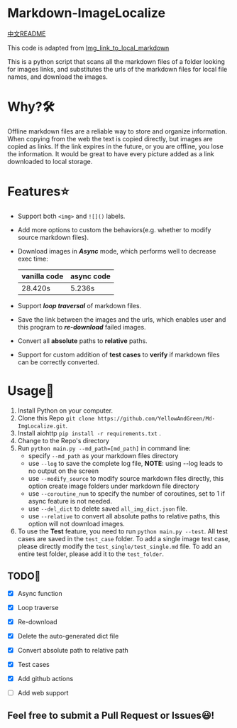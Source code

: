 # Markdown-ImageLocalize
[中文README](./README_ZH.md) 

This code is adapted from [Img_link_to_local_markdown](https://github.com/xZaR3y4p/Img_link_to_local_markdown)

This is a python script that scans all the markdown files of a folder looking for images links, 
and substitutes the urls of the markdown files for local file names, 
and download the images.

# Why?🛠️
Offline markdown files are a reliable way to store and organize information.
When copying from the web the text is copied directly, but images are copied as links.
If the link expires in the future, or you are offline, you lose the information.
It would be great to have every picture added as a link downloaded to local storage.

# Features⭐
+ Support both `<img>` and `![]()` labels.

+ Add more options to custom the behaviors(e.g. whether to modify source markdown files).

+ Download images in ***Async*** mode, which performs well to decrease exec time:

    |  vanilla code   | async code  |
    |  ----  | ----  |
    | 28.420s  | 5.236s |
    
+ Support ***loop traversal*** of markdown files.

+ Save the link between the images and the urls, which enables user and this program to ***re-download*** failed images.

+ Convert all **absolute** paths to **relative** paths.

+ Support for custom addition of **test cases** to **verify** if markdown files can be correctly converted.


# Usage🚀

1. Install Python on your computer.
2. Clone this Repo `git clone https://github.com/YellowAndGreen/Md-ImgLocalize.git`.
3. Install aiohttp `pip install -r requirements.txt` .
4. Change to the Repo's directory
5. Run `python main.py --md_path=[md_path]` in command line:
    + specify `--md_path` as your markdown files directory
    + use `--log` to save the complete log file, **NOTE**: using --log leads to no output on the screen
    + use `--modify_source` to modify source markdown files directly, this option create image folders under markdown file directory
    + use `--coroutine_num` to specify the number of coroutines, set to 1 if async feature is not needed.
    + use `--del_dict` to delete saved `all_img_dict.json` file.
    + use `--relative` to convert all absolute paths to relative paths, this option will not download images.
6. To use the **Test** feature, you need to run `python main.py --test`. All test cases are saved in the `test_case` folder. To add a single image test case, please directly modify the `test_single/test_single.md` file. To add an entire test folder, please add it to the `test_folder`.


## TODO📃

- [x] Async function
- [x] Loop traverse
- [x] Re-download
- [x] Delete the auto-generated dict file
- [x] Convert absolute path to relative path
- [x] Test cases
- [x] Add github actions
- [ ] Add web support



## Feel free to submit a Pull Request or Issues😃!